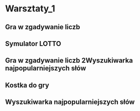 # Warsztaty_1

## Gra w zgadywanie liczb

## Symulator LOTTO

## Gra w zgadywanie liczb 2Wyszukiwarka najpopularniejszych słów

## Kostka do gry

## Wyszukiwarka najpopularniejszych słów

